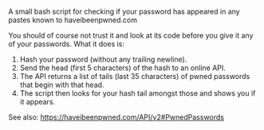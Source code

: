 A small bash script for checking if your password has appeared in any pastes known to haveibeenpwned.com

You should of course not trust it and look at its code before you give it any of your passwords.  What it does is:
1) Hash your password (without any trailing newline).
2) Send the head (first 5 characters) of the hash to an online API.
3) The API returns a list of tails (last 35 characters) of pwned passwords that begin with that head.
4) The script then looks for your hash tail amongst those and shows you if it appears.

See also: https://haveibeenpwned.com/API/v2#PwnedPasswords
